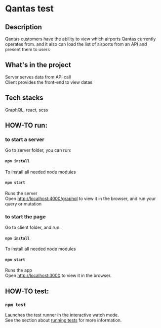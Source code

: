 # Qantas test 

## Description
Qantas customers have the ability to view which airports Qantas currently operates from. and it also can  load the list of airports from an API and present them to users


## What's in the project
Server serves data from API call<br>
Client provides the front-end to view datas


## Tech stacks
GraphQL, react, scss


## HOW-TO run: 
### to start a server
Go to server folder, you can run:
#### `npm install`
To install all needed node modules
#### `npm start`
Runs the server<br>
Open [http://localhost:4000/graphql](http://localhost:4000/graphql) to view it in the browser, 
and run your query or mutation


### to start the page
Go to client folder, and run: 
#### `npm install`
To install all needed node modules
#### `npm start`
Runs the app<br>
Open [http://localhost:3000](http://localhost:3000) to view it in the browser.


## HOW-TO test:
### `npm test`
Launches the test runner in the interactive watch mode.<br>
See the section about [running tests](https://facebook.github.io/create-react-app/docs/running-tests) for more information.
